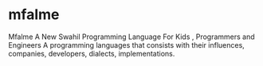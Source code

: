 # mfalme
Mfalme A New Swahil Programming Language  For Kids , Programmers and Engineers 
A programming languages that consists with their influences, companies, developers, dialects, implementations.
